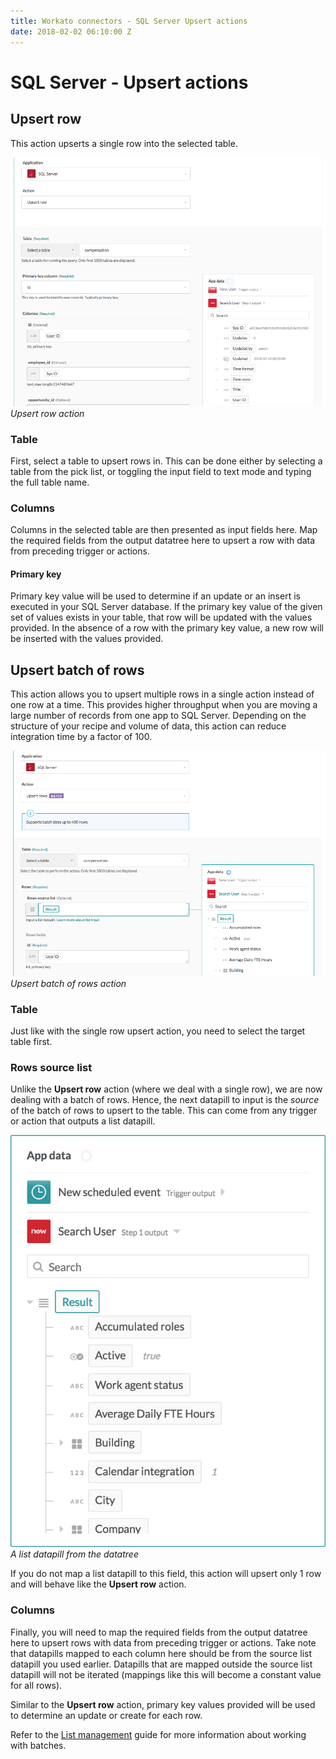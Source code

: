 ```yaml
---
title: Workato connectors - SQL Server Upsert actions
date: 2018-02-02 06:10:00 Z
---
```


# SQL Server - Upsert actions

## Upsert row
This action upserts a single row into the selected table.

![Upsert row action](/assets/images/mssql/upsert-row-action.png)
*Upsert row action*

### Table
First, select a table to upsert rows in. This can be done either by selecting a table from the pick list, or toggling the input field to text mode and typing the full table name.

### Columns
Columns in the selected table are then presented as input fields here. Map the required fields from the output datatree here to upsert a row with data from preceding trigger or actions.

#### Primary key
Primary key value will be used to determine if an update or an insert is executed in your SQL Server database. If the primary key value of the given set of values exists in your table, that row will be updated with the values provided. In the absence of a row with the primary key value, a new row will be inserted with the values provided.

## Upsert batch of rows
This action allows you to upsert multiple rows in a single action instead of one row at a time. This provides higher throughput when you are moving a large number of records from one app to SQL Server. Depending on the structure of your recipe and volume of data, this action can reduce integration time by a factor of 100.

![Upsert batch of rows action](/assets/images/mssql/upsert-rows-batch-action.png)
*Upsert batch of rows action*

### Table
Just like with the single row upsert action, you need to select the target table first.

### Rows source list
Unlike the **Upsert row** action (where we deal with a single row), we are now dealing with a batch of rows. Hence, the next datapill to input is the *source* of the batch of rows to upsert to the table. This can come from any trigger or action that outputs a list datapill.

![A list datapill from the datatree](/assets/images/mssql/list_datapill_in_output_tree.png)
*A list datapill from the datatree*

If you do not map a list datapill to this field, this action will upsert only 1 row and will behave like the **Upsert row** action.

### Columns
Finally, you will need to map the required fields from the output datatree here to upsert rows with data from preceding trigger or actions. Take note that datapills mapped to each column here should be from the source list datapill you used earlier. Datapills that are mapped outside the source list datapill will not be iterated (mappings like this will become a constant value for all rows).

Similar to the **Upsert row** action, primary key values provided will be used to determine an update or create for each row.

Refer to the [List management](/features/list-management.md) guide for more information about working with batches.
